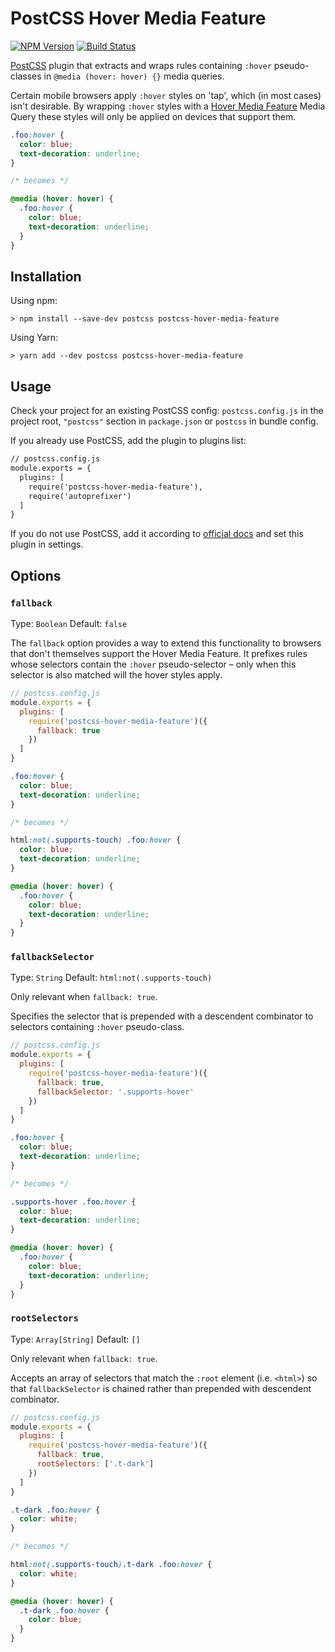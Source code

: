 # PostCSS Hover Media Feature

[![NPM Version][npm-img]][npm-url] [![Build Status][ci-img]][ci-url]

[PostCSS](https://github.com/postcss/postcss) plugin that extracts and wraps
rules containing `:hover` pseudo-classes in `@media (hover: hover) {}` media
queries.

Certain mobile browsers apply `:hover` styles on 'tap', which (in most cases)
isn't desirable. By wrapping `:hover` styles with a
[Hover Media Feature](https://developer.mozilla.org/en-US/docs/Web/CSS/@media/hover)
Media Query these styles will only be applied on devices that support them.

```css
.foo:hover {
  color: blue;
  text-decoration: underline;
}

/* becomes */

@media (hover: hover) {
  .foo:hover {
    color: blue;
    text-decoration: underline;
  }
}
```

## Installation

Using npm:

```shell
> npm install --save-dev postcss postcss-hover-media-feature
```

Using Yarn:

```shell
> yarn add --dev postcss postcss-hover-media-feature
```

## Usage

Check your project for an existing PostCSS config: `postcss.config.js` in the
project root, `"postcss"` section in `package.json` or `postcss` in bundle
config.

If you already use PostCSS, add the plugin to plugins list:

```diff
// postcss.config.js
module.exports = {
  plugins: [
    require('postcss-hover-media-feature'),
    require('autoprefixer')
  ]
}
```

If you do not use PostCSS, add it according to
[official docs](https://github.com/postcss/postcss#usage) and set this plugin in
settings.

## Options

### `fallback`

Type: `Boolean` Default: `false`

The `fallback` option provides a way to extend this functionality to browsers
that don't themselves support the Hover Media Feature. It prefixes rules whose
selectors contain the `:hover` pseudo-selector – only when this selector is also
matched will the hover styles apply.

```js
// postcss.config.js
module.exports = {
  plugins: [
    require('postcss-hover-media-feature')({
      fallback: true
    })
  ]
}
```

```css
.foo:hover {
  color: blue;
  text-decoration: underline;
}

/* becomes */

html:not(.supports-touch) .foo:hover {
  color: blue;
  text-decoration: underline;
}

@media (hover: hover) {
  .foo:hover {
    color: blue;
    text-decoration: underline;
  }
}
```

### `fallbackSelector`

Type: `String` Default: `html:not(.supports-touch)`

Only relevant when `fallback: true`.

Specifies the selector that is prepended with a descendent combinator to
selectors containing `:hover` pseudo-class.

```js
// postcss.config.js
module.exports = {
  plugins: [
    require('postcss-hover-media-feature')({
      fallback: true,
      fallbackSelector: '.supports-hover'
    })
  ]
}
```

```css
.foo:hover {
  color: blue;
  text-decoration: underline;
}

/* becomes */

.supports-hover .foo:hover {
  color: blue;
  text-decoration: underline;
}

@media (hover: hover) {
  .foo:hover {
    color: blue;
    text-decoration: underline;
  }
}
```

### `rootSelectors`

Type: `Array[String]` Default: `[]`

Only relevant when `fallback: true`.

Accepts an array of selectors that match the `:root` element (i.e. `<html>`) so
that `fallbackSelector` is chained rather than prepended with descendent
combinator.

```js
// postcss.config.js
module.exports = {
  plugins: [
    require('postcss-hover-media-feature')({
      fallback: true,
      rootSelectors: ['.t-dark']
    })
  ]
}
```

```css
.t-dark .foo:hover {
  color: white;
}

/* becomes */

html:not(.supports-touch).t-dark .foo:hover {
  color: white;
}

@media (hover: hover) {
  .t-dark .foo:hover {
    color: blue;
  }
}
```

[npm-img]: https://img.shields.io/npm/v/postcss-hover-media-feature.svg
[npm-url]: https://www.npmjs.com/package/postcss-hover-media-feature
[ci-img]:
  https://img.shields.io/travis/saulhardman/postcss-hover-media-feature.svg
[ci-url]: https://travis-ci.org/saulhardman/postcss-hover-media-feature
